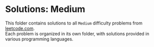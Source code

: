 # Solutions: Medium
This folder contains solutions to all `Medium` difficulty problems from [leetcode.com](https://leetcode.com).  
Each problem is organized in its own folder, with solutions provided in various programming languages.
